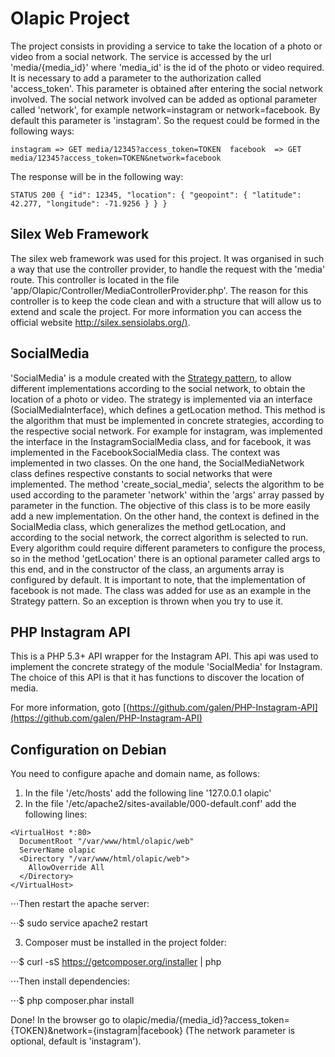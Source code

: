 # Olapic Project

The project consists in providing a service to take the location of a photo or video from a social network.
The service is accessed by the url 'media/{media_id}' where 'media_id' is the id of the photo or video required.
It is necessary to add a parameter to the authorization called 'access_token'. This parameter is obtained after entering the social network involved.
The social network involved can be added as optional parameter called 'network', for example network=instagram or network=facebook. By default this parameter is 'instagram'.
So the request could be formed in the following ways:

`
instagram => GET media/12345?access_token=TOKEN 
facebook  => GET media/12345?access_token=TOKEN&network=facebook
`

The response will be in the following way:

`
STATUS 200
{
  "id": 12345,
  "location": {
    "geopoint": {
      "latitude": 42.277,
      "longitude": -71.9256
    }
  }
}
`

## Silex Web Framework

The silex web framework was used for this project. It was organised in such a way that use the controller provider, to handle the request with the 'media' route. This controller is located in the file 'app/Olapic/Controller/MediaControllerProvider.php'. The reason for this controller is to keep the code clean and with a structure that will allow us to extend and scale the project.
For more information you can access the official website [http://silex.sensiolabs.org/)](http://silex.sensiolabs.org/).

## SocialMedia

'SocialMedia' is a module created with the [Strategy pattern](http://en.wikipedia.org/wiki/Strategy_pattern), to allow different implementations according to the social network, to obtain the location of a photo or video.
The strategy is implemented via an interface (SocialMediaInterface), which defines a getLocation method. This method is the algorithm that must be implemented in concrete strategies, according to the respective social network. For example for instagram, was implemented the interface in the InstagramSocialMedia class, and for facebook, it was implemented in the FacebookSocialMedia class.
The context was implemented in two classes. On the one hand, the SocialMediaNetwork class defines respective constants to social networks that were implemented. The method 'create_social_media', selects the algorithm to be used according to the parameter 'network' within the 'args' array passed by parameter in the function. The objective of this class is to be more easily add a new implementation. On the other hand, the context is defined in the SocialMedia class, which generalizes the method getLocation, and according to the social network, the correct algorithm is selected to run.
Every algorithm could require different parameters to configure the process, so in the method 'getLocation' there is an optional parameter called args to this end, and in the constructor of the class, an arguments array is configured by default.
It is important to note, that the implementation of facebook is not made. The class was added for use as an example in the Strategy pattern. So an exception is thrown when you try to use it.

## PHP Instagram API

This is a PHP 5.3+ API wrapper for the Instagram API. This api was used to implement the concrete strategy of the module 'SocialMedia' for Instagram. The choice of this API is that it has functions to discover the location of media.

For more information, goto [(https://github.com/galen/PHP-Instagram-API](https://github.com/galen/PHP-Instagram-API)

## Configuration on Debian

You need to configure apache and domain name, as follows:

1. In the file '/etc/hosts' add the following line '127.0.0.1 olapic'
2. In the file '/etc/apache2/sites-available/000-default.conf' add the following lines:

```
<VirtualHost *:80>
  DocumentRoot "/var/www/html/olapic/web"
  ServerName olapic
  <Directory "/var/www/html/olapic/web">
    AllowOverride All
  </Directory>
</VirtualHost>
```

⋅⋅⋅Then restart the apache server:

⋅⋅⋅$ sudo service apache2 restart

3. Composer must be installed in the project folder:

⋅⋅⋅$ curl -sS https://getcomposer.org/installer | php

⋅⋅⋅Then install dependencies:

⋅⋅⋅$ php composer.phar install

Done! In the browser go to olapic/media/{media_id}?access_token={TOKEN}&network={instagram|facebook} (The network parameter is optional, default is 'instagram').
